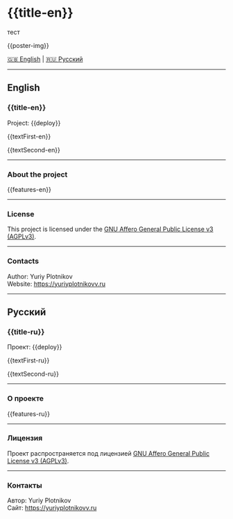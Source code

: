 # {{title-en}}
тест

{{poster-img}}

[🇬🇧 English](#english) | [🇷🇺 Русский](#русский)

---

## English

### {{title-en}}

Project: {{deploy}}

{{textFirst-en}}

{{textSecond-en}}

---

### About the project

{{features-en}}

---

### License

This project is licensed under the [GNU Affero General Public License v3 (AGPLv3)](https://www.gnu.org/licenses/agpl-3.0.html).

---

### Contacts

Author: Yuriy Plotnikov  
Website: https://yuriyplotnikovv.ru  

---

## Русский

### {{title-ru}}

Проект: {{deploy}}

{{textFirst-ru}}

{{textSecond-ru}}

---

### О проекте

{{features-ru}}

---

### Лицензия

Проект распространяется под лицензией [GNU Affero General Public License v3 (AGPLv3)](https://www.gnu.org/licenses/agpl-3.0.html).

---

### Контакты

Автор: Yuriy Plotnikov  
Сайт: https://yuriyplotnikovv.ru  
